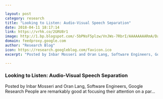 ```yaml
---

layout: post
category: research
title: "Looking to Listen: Audio-Visual Speech Separation"
date: 2018-04-11 18:17:14
link: https://vrhk.co/2GRU8r1
image: http://1.bp.blogspot.com/-5bPNsF5plzw/VnJWs-7RbrI/AAAAAAAARmA/DaZmn8YUjAk/s1600-r/logo_research_at_google_color_1x_web_512dp.png
domain: feedproxy.google.com
author: "Research Blog"
icon: https://research.googleblog.com/favicon.ico
excerpt: "Posted by Inbar Mosseri and Oran Lang, Software Engineers, Google Research People are remarkably good at focusing their attention on a par..."

---
```


### Looking to Listen: Audio-Visual Speech Separation

Posted by Inbar Mosseri and Oran Lang, Software Engineers, Google Research People are remarkably good at focusing their attention on a par...